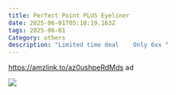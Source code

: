 ```yaml
---
title: Perfect Point PLUS Eyeliner
date: 2025-06-01T05:10:19.163Z
tags: 2025-06-01
Category: others
description: "Limited time deal    Only 6xx "
---
```

https://amzlink.to/az0ushpeRdMds  ad 



<!--StartFragment-->

![](https://m.media-amazon.com/images/I/81uARHFcCPL._SL1500_.jpg)

<!--EndFragment-->